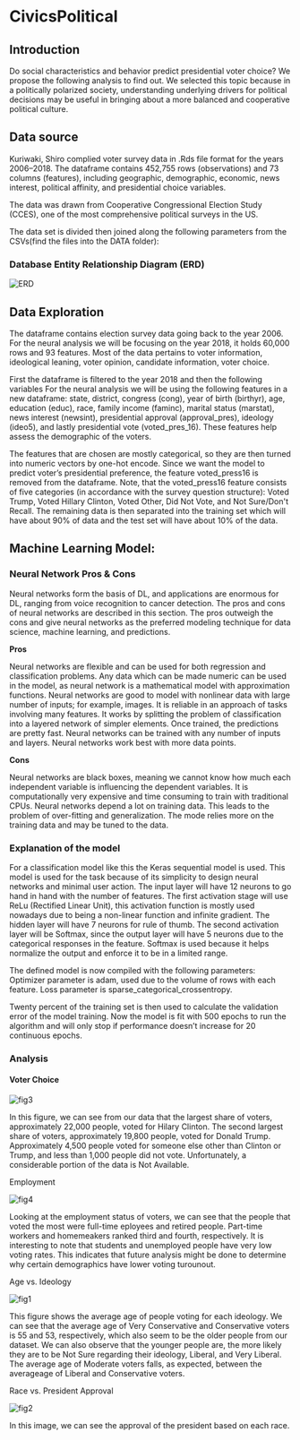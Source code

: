 # CivicsPolitical

## Introduction

Do social characteristics and behavior predict presidential voter choice? We propose the following analysis to find out. We selected this topic because in a politically polarized society, understanding underlying drivers for political decisions may be useful in bringing about a more balanced and cooperative political culture.


## Data source

Kuriwaki, Shiro complied voter survey data in .Rds file format for the years 2006–2018. The dataframe contains 452,755 rows (observations) and 73 columns (features), including geographic, demographic, economic, news interest, political affinity, and presidential choice variables.

The data was drawn from Cooperative Congressional Election Study (CCES), one of the most comprehensive political surveys in the US.

The data set is divided then joined along the following parameters from the CSVs(find the files into the DATA folder):   

### Database Entity Relationship Diagram (ERD)
![ERD](./DB/ERD.png)



## Data Exploration

The dataframe contains election survey data going back to the year 2006. For the neural analysis we will be focusing on the year 2018, it holds 60,000 rows and 93 features. Most of the data pertains to voter information, ideological leaning, voter opinion, candidate information, voter choice. 

First the dataframe is filtered to the year 2018 and then the following variables 
For the neural analysis we will be using the following features in a new dataframe: state, district, congress (cong), year of birth (birthyr), age, education (educ), race, family income (faminc), marital status (marstat), news interest (newsint), presidential approval (approval_pres), ideology (ideo5), and lastly presidential vote (voted_pres_16). These features help assess the demographic of the voters.  

The features that are chosen are mostly categorical, so they are then turned into numeric vectors by one-hot encode. Since we want the model to predict voter’s presidential preference, the feature voted_press16 is removed from the dataframe. Note, that the voted_press16 feature consists of five categories (in accordance with the survey question structure): Voted Trump, Voted Hillary Clinton, Voted Other, Did Not Vote, and Not Sure/Don't Recall.
The remaining data is then separated into the training set which will have about 90% of data and the test set will have about 10% of the data. 

## Machine Learning Model:

### Neural Network Pros & Cons

Neural networks form the basis of DL, and applications are enormous for DL, ranging from voice recognition to cancer detection. The pros and cons of neural networks are described in this section. The pros outweigh the cons and give neural networks as the preferred modeling technique for data science, machine learning, and predictions.

**Pros**

Neural networks are flexible and can be used for both regression and classification problems. Any data which can be made numeric can be used in the model, as neural network is a mathematical model with approximation functions.
Neural networks are good to model with nonlinear data with large number of inputs; for example, images. It is reliable in an approach of tasks involving many features. It works by splitting the problem of classification into a layered network of simpler elements.
Once trained, the predictions are pretty fast.
Neural networks can be trained with any number of inputs and layers.
Neural networks work best with more data points.

**Cons**

Neural networks are black boxes, meaning we cannot know how much each independent variable is influencing the dependent variables.
It is computationally very expensive and time consuming to train with traditional CPUs.
Neural networks depend a lot on training data. This leads to the problem of over-fitting and generalization. The mode relies more on the training data and may be tuned to the data.

### Explanation of the model

For a classification model like this the Keras sequential model is used. This model is used for the task because of its simplicity to design neural networks and minimal user action. The input layer will have 12 neurons to go hand in hand with the number of features. The first activation stage will use ReLu (Rectified Linear Unit), this activation function is mostly used nowadays due to being a non-linear function and infinite gradient. The hidden layer will have 7 neurons for rule of thumb. The second activation layer will be Softmax, since the output layer will have 5 neurons due to the categorical responses in the feature. Softmax is used because it helps normalize the output and enforce it to be in a limited range. 

The defined model is now compiled with the following parameters:
Optimizer parameter is adam, used due to the volume of rows with each feature.
Loss parameter is sparse_categorical_crossentropy.

Twenty percent of the training set is then used to calculate the validation error of the model training. Now the model is fit with 500 epochs to run the algorithm and will only stop if performance doesn’t increase for 20 continuous epochs.


### Analysis

#### Voter Choice

![fig3](https://github.com/AidaLulaj01/CivicsPolitical/blob/8c8e49a216cdad51930763b06d3d69f041452d0d/images/fig3.png)

In this figure, we can see from our data that the largest share of voters, approximately 22,000 people, voted for Hilary Clinton. The second largest share of voters, approximately 19,800 people, voted for Donald Trump. Approximately 4,500 people voted for someone else other than Clinton or Trump, and less than 1,000 people did not vote. Unfortunately, a considerable portion of the data is Not Available. 



Employment

![fig4](https://github.com/AidaLulaj01/CivicsPolitical/blob/8c8e49a216cdad51930763b06d3d69f041452d0d/images/fig4.png)

Looking at the employment status of voters, we can see that the people that voted the most were full-time eployees and retired people. Part-time workers and homemeakers ranked third and fourth, respectively. It is interesting to note that students and unemployed people have very low voting rates. This indicates that future analysis might be done to determine why certain demographics have lower voting turounout.



Age vs. Ideology

![fig1](https://github.com/AidaLulaj01/CivicsPolitical/blob/8c8e49a216cdad51930763b06d3d69f041452d0d/images/fig1.png)

This figure shows the average age of people voting for each ideology. We can see that the average age of Very Conservative and Conservative voters is 55 and 53, respectively, which also seem to be the older people from our dataset. We can also observe that the younger people are, the more likely they are to be Not Sure regarding their ideology, Liberal, and Very Liberal. The average age of Moderate voters falls, as expected, between the averageage of Liberal and Conservative voters.



Race vs. President Approval

![fig2](https://github.com/AidaLulaj01/CivicsPolitical/blob/8c8e49a216cdad51930763b06d3d69f041452d0d/images/fig2.png)

In this image, we can see the approval of the president based on each race.
